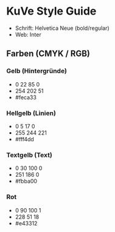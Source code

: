 # KuVe Style Guide

- Schrift: Helvetica Neue (bold/regular)
- Web: Inter

## Farben (CMYK / RGB)

### Gelb (Hintergründe)

- 0 22 85 0
- 254 202 51
- #feca33

### Hellgelb (Linien)

- 0 5 17 0
- 255 244 221
- #fff4dd

### Textgelb (Text)

- 0 30 100 0
- 251 186 0
- #fbba00

### Rot

- 0 90 100 1
- 228 51 18
- #e43312
